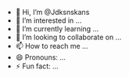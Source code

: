 - 👋 Hi, I’m @Jdksnskans
- 👀 I’m interested in ...
- 🌱 I’m currently learning ...
- 💞️ I’m looking to collaborate on ...
- 📫 How to reach me ...
- 😄 Pronouns: ...
- ⚡ Fun fact: ...

<!---
Jdksnskans/Jdksnskans is a ✨ special ✨ repository because its `README.md` (this file) appears on your GitHub profile.
You can click the Preview link to take a look at your changes.
--->
